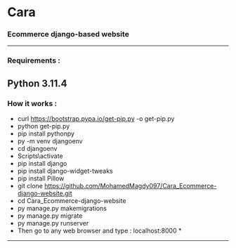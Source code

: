 # Cara
### Ecommerce django-based website
---
### Requirements :
Python 3.11.4
---
### How it works :
* curl https://bootstrap.pypa.io/get-pip.py -o get-pip.py
* python get-pip.py
* pip install pythonpy
* py -m venv djangoenv
* cd djangoenv
* Scripts\activate
* pip install django
* pip install django-widget-tweaks
* pip install Pillow
* git clone https://github.com/MohamedMagdy097/Cara_Ecommerce-django-website.git
* cd Cara_Ecommerce-django-website
* py manage.py makemigrations
* py manage.py migrate
* py manage.py runserver
* Then go to any web browser and type : localhost:8000 *
---
